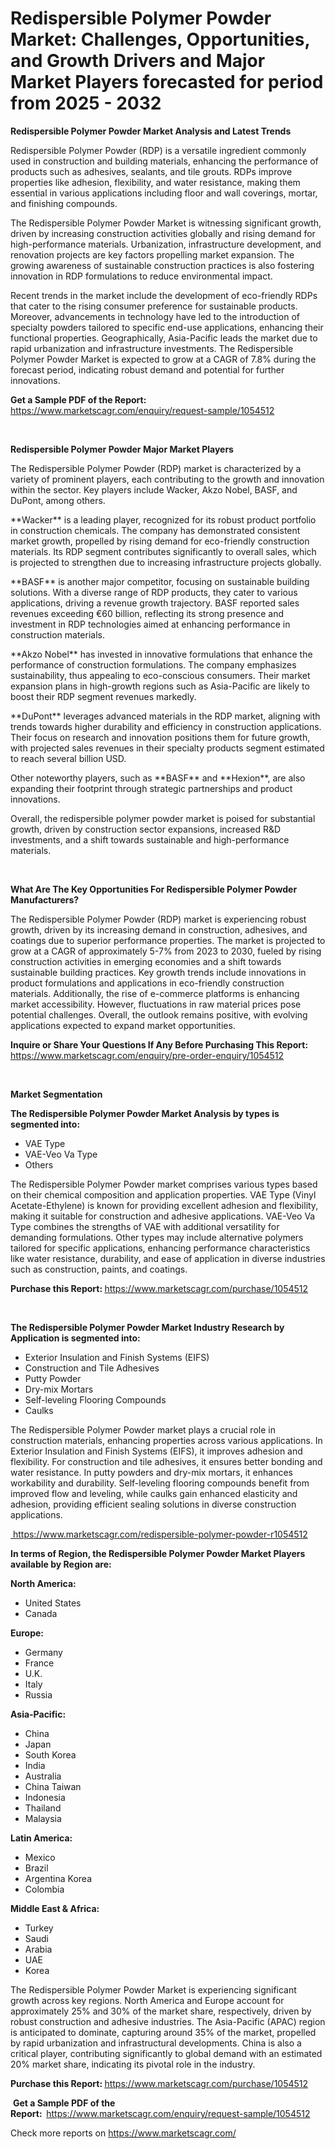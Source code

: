 <p><h1>Redispersible Polymer Powder Market: Challenges, Opportunities, and Growth Drivers and Major Market Players forecasted for period from 2025 - 2032</h1></p><p><strong>Redispersible Polymer Powder Market Analysis and Latest Trends</strong></p>
<p><p>Redispersible Polymer Powder (RDP) is a versatile ingredient commonly used in construction and building materials, enhancing the performance of products such as adhesives, sealants, and tile grouts. RDPs improve properties like adhesion, flexibility, and water resistance, making them essential in various applications including floor and wall coverings, mortar, and finishing compounds.</p><p>The Redispersible Polymer Powder Market is witnessing significant growth, driven by increasing construction activities globally and rising demand for high-performance materials. Urbanization, infrastructure development, and renovation projects are key factors propelling market expansion. The growing awareness of sustainable construction practices is also fostering innovation in RDP formulations to reduce environmental impact.</p><p>Recent trends in the market include the development of eco-friendly RDPs that cater to the rising consumer preference for sustainable products. Moreover, advancements in technology have led to the introduction of specialty powders tailored to specific end-use applications, enhancing their functional properties. Geographically, Asia-Pacific leads the market due to rapid urbanization and infrastructure investments. The Redispersible Polymer Powder Market is expected to grow at a CAGR of 7.8% during the forecast period, indicating robust demand and potential for further innovations.</p></p>
<p><strong>Get a Sample PDF of the Report:&nbsp;</strong> <a href="https://www.marketscagr.com/enquiry/request-sample/1054512?utm_campaign=1905&utm_medium=2&utm_source=Github&utm_content=ia&utm_term=31012025&utm_id=redispersible-polymer-powder">https://www.marketscagr.com/enquiry/request-sample/1054512</a></p>
<p>&nbsp;</p>
<p><strong>Redispersible Polymer Powder Major Market Players</strong></p>
<p><p>The Redispersible Polymer Powder (RDP) market is characterized by a variety of prominent players, each contributing to the growth and innovation within the sector. Key players include Wacker, Akzo Nobel, BASF, and DuPont, among others.</p><p>**Wacker** is a leading player, recognized for its robust product portfolio in construction chemicals. The company has demonstrated consistent market growth, propelled by rising demand for eco-friendly construction materials. Its RDP segment contributes significantly to overall sales, which is projected to strengthen due to increasing infrastructure projects globally.</p><p>**BASF** is another major competitor, focusing on sustainable building solutions. With a diverse range of RDP products, they cater to various applications, driving a revenue growth trajectory. BASF reported sales revenues exceeding €60 billion, reflecting its strong presence and investment in RDP technologies aimed at enhancing performance in construction materials.</p><p>**Akzo Nobel** has invested in innovative formulations that enhance the performance of construction formulations. The company emphasizes sustainability, thus appealing to eco-conscious consumers. Their market expansion plans in high-growth regions such as Asia-Pacific are likely to boost their RDP segment revenues markedly.</p><p>**DuPont** leverages advanced materials in the RDP market, aligning with trends towards higher durability and efficiency in construction applications. Their focus on research and innovation positions them for future growth, with projected sales revenues in their specialty products segment estimated to reach several billion USD.</p><p>Other noteworthy players, such as **BASF** and **Hexion**, are also expanding their footprint through strategic partnerships and product innovations.</p><p>Overall, the redispersible polymer powder market is poised for substantial growth, driven by construction sector expansions, increased R&D investments, and a shift towards sustainable and high-performance materials.</p></p>
<p>&nbsp;</p>
<p><strong>What Are The Key Opportunities For Redispersible Polymer Powder Manufacturers?</strong></p>
<p><p>The Redispersible Polymer Powder (RDP) market is experiencing robust growth, driven by its increasing demand in construction, adhesives, and coatings due to superior performance properties. The market is projected to grow at a CAGR of approximately 5-7% from 2023 to 2030, fueled by rising construction activities in emerging economies and a shift towards sustainable building practices. Key growth trends include innovations in product formulations and applications in eco-friendly construction materials. Additionally, the rise of e-commerce platforms is enhancing market accessibility. However, fluctuations in raw material prices pose potential challenges. Overall, the outlook remains positive, with evolving applications expected to expand market opportunities.</p></p>
<p><strong>Inquire or Share Your Questions If Any Before Purchasing This Report:</strong> <a href="https://www.marketscagr.com/enquiry/pre-order-enquiry/1054512?utm_campaign=1905&utm_medium=2&utm_source=Github&utm_content=ia&utm_term=31012025&utm_id=redispersible-polymer-powder">https://www.marketscagr.com/enquiry/pre-order-enquiry/1054512</a></p>
<p>&nbsp;</p>
<p><strong>Market Segmentation</strong></p>
<p><strong>The Redispersible Polymer Powder Market Analysis by types is segmented into:</strong></p>
<p><ul><li>VAE Type</li><li>VAE-Veo Va Type</li><li>Others</li></ul></p>
<p><p>The Redispersible Polymer Powder market comprises various types based on their chemical composition and application properties. VAE Type (Vinyl Acetate-Ethylene) is known for providing excellent adhesion and flexibility, making it suitable for construction and adhesive applications. VAE-Veo Va Type combines the strengths of VAE with additional versatility for demanding formulations. Other types may include alternative polymers tailored for specific applications, enhancing performance characteristics like water resistance, durability, and ease of application in diverse industries such as construction, paints, and coatings.</p></p>
<p><strong>Purchase this Report:&nbsp;</strong><a href="https://www.marketscagr.com/purchase/1054512?utm_campaign=1905&utm_medium=2&utm_source=Github&utm_content=ia&utm_term=31012025&utm_id=redispersible-polymer-powder">https://www.marketscagr.com/purchase/1054512</a></p>
<p>&nbsp;</p>
<p><strong>The Redispersible Polymer Powder Market Industry Research by Application is segmented into:</strong></p>
<p><ul><li>Exterior Insulation and Finish Systems (EIFS)</li><li>Construction and Tile Adhesives</li><li>Putty Powder</li><li>Dry-mix Mortars</li><li>Self-leveling Flooring Compounds</li><li>Caulks</li></ul></p>
<p><p>The Redispersible Polymer Powder market plays a crucial role in construction materials, enhancing properties across various applications. In Exterior Insulation and Finish Systems (EIFS), it improves adhesion and flexibility. For construction and tile adhesives, it ensures better bonding and water resistance. In putty powders and dry-mix mortars, it enhances workability and durability. Self-leveling flooring compounds benefit from improved flow and leveling, while caulks gain enhanced elasticity and adhesion, providing efficient sealing solutions in diverse construction applications.</p></p>
<p><a href="https://www.marketscagr.com/redispersible-polymer-powder-r1054512?utm_campaign=1905&utm_medium=2&utm_source=Github&utm_content=ia&utm_term=31012025&utm_id=redispersible-polymer-powder">&nbsp;https://www.marketscagr.com/redispersible-polymer-powder-r1054512</a></p>
<p><strong>In terms of Region, the Redispersible Polymer Powder Market Players available by Region are:</strong></p>
<p>
    <p> <strong> North America: </strong>
        <ul>
            <li>United States</li>
            <li>Canada</li>
        </ul>
        </p> 
    <p> <strong> Europe: </strong>
        <ul>
            <li>Germany</li>
            <li>France</li>
            <li>U.K.</li>
            <li>Italy</li>
            <li>Russia</li>
        </ul>
        </p> 
    <p> <strong> Asia-Pacific: </strong>
        <ul>
            <li>China</li>
            <li>Japan</li>
            <li>South Korea</li>
            <li>India</li>
            <li>Australia</li>
            <li>China Taiwan</li>
            <li>Indonesia</li>
            <li>Thailand</li>
            <li>Malaysia</li>
        </ul>
        </p> 
    <p> <strong> Latin America: </strong>
        <ul>
            <li>Mexico</li>
            <li>Brazil</li>
            <li>Argentina Korea</li>
            <li>Colombia</li>
        </ul>
        </p> 
    <p> <strong> Middle East & Africa: </strong>
        <ul>
            <li>Turkey</li>
            <li>Saudi</li>
            <li>Arabia</li>
            <li>UAE</li>
            <li>Korea</li>
        </ul>
    </p>
    </p>
<p><p>The Redispersible Polymer Powder Market is experiencing significant growth across key regions. North America and Europe account for approximately 25% and 30% of the market share, respectively, driven by robust construction and adhesive industries. The Asia-Pacific (APAC) region is anticipated to dominate, capturing around 35% of the market, propelled by rapid urbanization and infrastructural developments. China is also a critical player, contributing significantly to global demand with an estimated 20% market share, indicating its pivotal role in the industry.</p></p>
<p><strong>Purchase this Report: </strong><a href="https://www.marketscagr.com/purchase/1054512?utm_campaign=1905&utm_medium=2&utm_source=Github&utm_content=ia&utm_term=31012025&utm_id=redispersible-polymer-powder">https://www.marketscagr.com/purchase/1054512</a></p>
<p>&nbsp;<strong>Get a Sample PDF of the Report:&nbsp;&nbsp;</strong><a href="https://www.marketscagr.com/enquiry/request-sample/1054512?utm_campaign=1905&utm_medium=2&utm_source=Github&utm_content=ia&utm_term=31012025&utm_id=redispersible-polymer-powder">https://www.marketscagr.com/enquiry/request-sample/1054512</a></p>
<p><strong></strong></p>
<p>Check more reports on <a href="https://www.marketscagr.com/?utm_campaign=1905&utm_medium=2&utm_source=Github&utm_content=ia&utm_term=31012025&utm_id=redispersible-polymer-powder">https://www.marketscagr.com/</a></p>